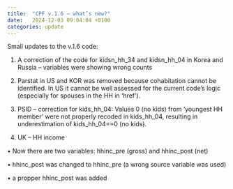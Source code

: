 ```yaml
---
title:  "CPF v.1.6 – what’s new?"
date:   2024-12-03 09:04:04 +0100
categories: update
---
```


Small updates to the v.1.6 code:

1.	A correction of the code for kidsn_hh_34 and kidsn_hh_04 in Korea and Russia – variables were showing wrong counts 

2.	Parstat in US and KOR was removed because cohabitation cannot be identified. In US it cannot be well assessed for the current code’s logic (especially for spouses in the HH in ‘href’). 

3.	PSID – correction for kids_hh_04: Values 0 (no kids) from ‘youngest HH member’ were not properly recoded in kids_hh_04, resulting in underestimation of kids_hh_04==0 (no kids). 

4.	UK – HH income
   
•	Now there are two variables: hhinc_pre (gross) and hhinc_post (net)

•	hhinc_post was changed to hhinc_pre (a wrong source variable was used)

•	a propper hhinc_post was added 

